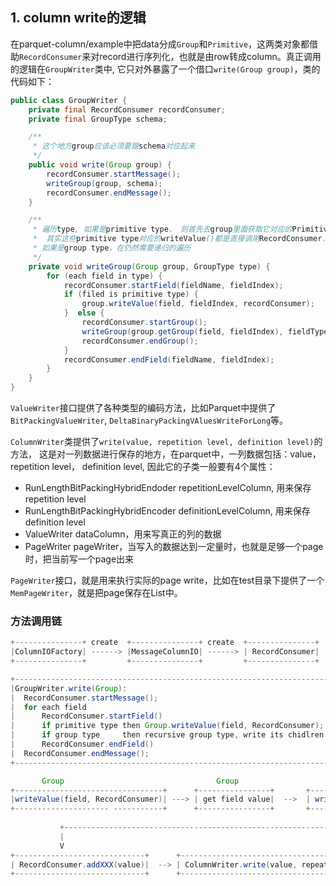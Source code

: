 ## 1. column write的逻辑
在parquet-column/example中把data分成`Group`和`Primitive`，这两类对象都借助`RecordConsumer`来对record进行序列化，也就是由row转成column。真正调用的逻辑在`GroupWriter`类中, 它只对外暴露了一个借口`write(Group group)`，类的代码如下：
```java
public class GroupWriter {
    private final RecordConsumer recordConsumer;
    private final GroupType schema;

    /**
     * 这个地方group应该必须要跟schema对应起来
     */
    public void write(Group group) {
        recordConsumer.startMessage();
        writeGroup(group, schema);
        recordConsumer.endMessage();
    }

    /**
     * 遍历type, 如果是primitive type， 则首先去group里面获取它对应的Primitive, 比如IntValue的实例，然后调用IntValue.writeValue(RecordConsumer),
     *  其实这些primitive type对应的writeValue()都是直接调用RecordConsumer.addXXX(value)
     * 如果是group type，在仍然需要递归的遍历 
     */
    private void writeGroup(Group group, GroupType type) {
        for (each field in type) {
            recordConsumer.startField(fieldName, fieldIndex);
            if (filed is primitive type) {
                group.writeValue(field, fieldIndex, recordConsumer);
            }  else {
                recordConsumer.startGroup();
                writeGroup(group.getGroup(field, fieldIndex), fieldType.asGroupTye());
                recordConsumer.endGroup();
            }
            recordConsumer.endField(fieldName, fieldIndex);
        }
    }
}

```

`ValueWriter`接口提供了各种类型的编码方法，比如Parquet中提供了`BitPackingValueWriter`, `DeltaBinaryPackingVAluesWriteForLong`等。

`ColumnWriter`类提供了`write(value, repetition level, definition level)`的方法， 这是对一列数据进行保存的地方，在parquet中，一列数据包括：value， repetition level， definition level, 因此它的子类一般要有4个属性：

* RunLengthBitPackingHybridEndoder repetitionLevelColumn, 用来保存repetition level
* RunLengthBitPackingHybridEncoder definitionLevelColumn, 用来保存definition level
* ValueWriter dataColumn，用来写真正的列的数据
* PageWriter pageWriter，当写入的数据达到一定量时，也就是足够一个page时，把当前写一个page出来

`PageWriter`接口，就是用来执行实际的page write，比如在test目录下提供了一个`MemPageWriter`，就是把page保存在List中。

### 方法调用链
```java
+---------------+ create  +---------------+ create  +---------------+  
|ColumnIOFactory| ------> |MessageColumnIO| ------> | RecordConsumer|
+---------------+         +---------------+         +---------------+

+-----------------------------------------------------------------------+
|GroupWriter.write(Group):                                              |
|  RecordConsumer.startMessage();                                       |
|  for each field                                                       |
|      RecordConsumer.startField()                                      |
|      if primitive type then Group.writeValue(field, RecordConsumer);  |
|      if group type     then recursive group type, write its chidlren  |
|      RecordConsumer.endField()                                        |
|  RecordConsumer.endMessage();                                         |
+-----------------------------------------------------------------------+

       Group                                  Group                        Primitive  
+---------------------------------+      +----------------+       +---------------------------+
|writeValue(field, RecordConsumer)| ---> | get field value|  -->  | writeValue(RecordConsumer)|
+--------------------- -----------+      +----------------+       +---------------------------+
                                                                              |
           +------------------------------------------------------------------+
           |
           V
+-----------------------------+      +---------------------------------------------------+
| RecordConsumer.addXXX(value)|  --> | ColumnWriter.write(value, repeatition, definition)|
+-----------------------------+      +---------------------------------------------------+
```